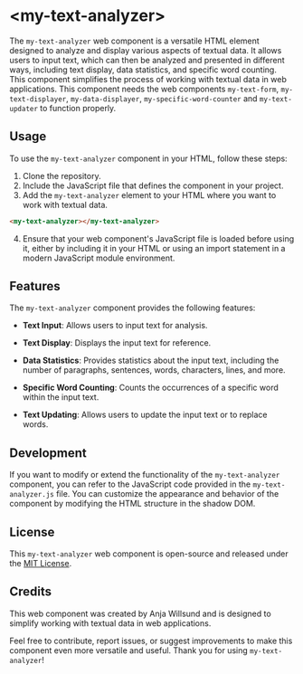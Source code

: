# &lt;my-text-analyzer&gt;

The `my-text-analyzer` web component is a versatile HTML element designed to analyze and display various aspects of textual data. It allows users to input text, which can then be analyzed and presented in different ways, including text display, data statistics, and specific word counting. This component simplifies the process of working with textual data in web applications. This component needs the web components `my-text-form`, `my-text-displayer`, `my-data-displayer`, `my-specific-word-counter`
and `my-text-updater` to function properly.

## Usage

To use the `my-text-analyzer` component in your HTML, follow these steps:

1. Clone the repository.
2. Include the JavaScript file that defines the component in your project.
3. Add the `my-text-analyzer` element to your HTML where you want to work with textual data.

```html
<my-text-analyzer></my-text-analyzer>
```

4. Ensure that your web component's JavaScript file is loaded before using it, either by including it in your HTML or using an import statement in a modern JavaScript module environment.

## Features

The `my-text-analyzer` component provides the following features:

- **Text Input**: Allows users to input text for analysis.

- **Text Display**: Displays the input text for reference.

- **Data Statistics**: Provides statistics about the input text, including the number of paragraphs, sentences, words, characters, lines, and more.

- **Specific Word Counting**: Counts the occurrences of a specific word within the input text.

- **Text Updating**: Allows users to update the input text or to replace words.

## Development

If you want to modify or extend the functionality of the `my-text-analyzer` component, you can refer to the JavaScript code provided in the `my-text-analyzer.js` file. You can customize the appearance and behavior of the component by modifying the HTML structure in the shadow DOM.

## License

This `my-text-analyzer` web component is open-source and released under the [MIT License](../../../../license.md).

## Credits

This web component was created by Anja Willsund and is designed to simplify working with textual data in web applications.

Feel free to contribute, report issues, or suggest improvements to make this component even more versatile and useful. Thank you for using `my-text-analyzer`!